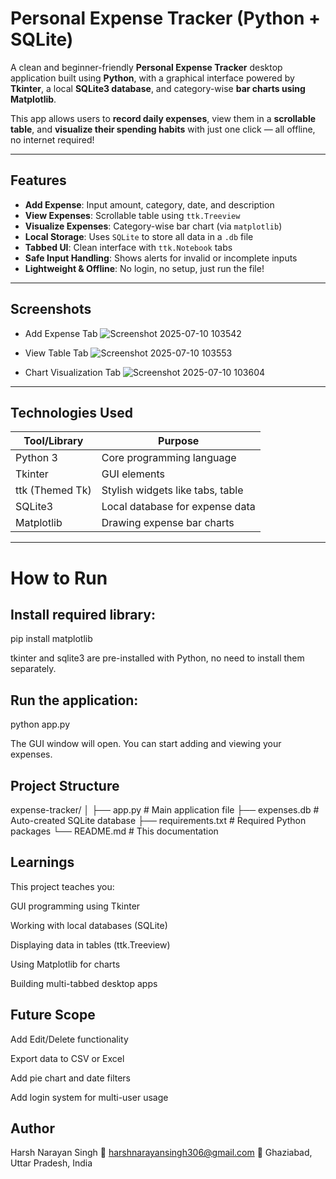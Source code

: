 # Personal Expense Tracker (Python + SQLite)

A clean and beginner-friendly **Personal Expense Tracker** desktop application built using **Python**, with a graphical interface powered by **Tkinter**, a local **SQLite3 database**, and category-wise **bar charts using Matplotlib**.

This app allows users to **record daily expenses**, view them in a **scrollable table**, and **visualize their spending habits** with just one click — all offline, no internet required!

---

## Features

-  **Add Expense**: Input amount, category, date, and description  
-  **View Expenses**: Scrollable table using `ttk.Treeview`  
-  **Visualize Expenses**: Category-wise bar chart (via `matplotlib`)  
-  **Local Storage**: Uses `SQLite` to store all data in a `.db` file  
-  **Tabbed UI**: Clean interface with `ttk.Notebook` tabs  
-  **Safe Input Handling**: Shows alerts for invalid or incomplete inputs  
-  **Lightweight & Offline**: No login, no setup, just run the file!

---

##  Screenshots

- Add Expense Tab
   ![Screenshot 2025-07-10 103542](https://github.com/user-attachments/assets/fc0893f7-bcb0-4540-92fa-4795f0bad56e)

- View Table Tab
  ![Screenshot 2025-07-10 103553](https://github.com/user-attachments/assets/56e06d93-1fd4-4d3d-a546-4236ff8d5b47)
 
- Chart Visualization Tab
  ![Screenshot 2025-07-10 103604](https://github.com/user-attachments/assets/e012aa2a-abfa-433b-bade-3a88b930af18)
 

---

## Technologies Used

| Tool/Library      | Purpose                        |
|-------------------|--------------------------------|
| Python 3          | Core programming language      |
| Tkinter           | GUI elements                   |
| ttk (Themed Tk)   | Stylish widgets like tabs, table |
| SQLite3           | Local database for expense data |
| Matplotlib        | Drawing expense bar charts     |

---

# How to Run

##  Install required library:

pip install matplotlib

tkinter and sqlite3 are pre-installed with Python, no need to install them separately.

## Run the application:

python app.py

The GUI window will open. You can start adding and viewing your expenses.

## Project Structure

expense-tracker/
│
├── app.py             # Main application file
├── expenses.db        # Auto-created SQLite database
├── requirements.txt   # Required Python packages
└── README.md          # This documentation

## Learnings
This project teaches you:

GUI programming using Tkinter

Working with local databases (SQLite)

Displaying data in tables (ttk.Treeview)

Using Matplotlib for charts

Building multi-tabbed desktop apps

## Future Scope
 Add Edit/Delete functionality

 Export data to CSV or Excel

 Add pie chart and date filters

 Add login system for multi-user usage

## Author
Harsh Narayan Singh
📧 harshnarayansingh306@gmail.com
📍 Ghaziabad, Uttar Pradesh, India

